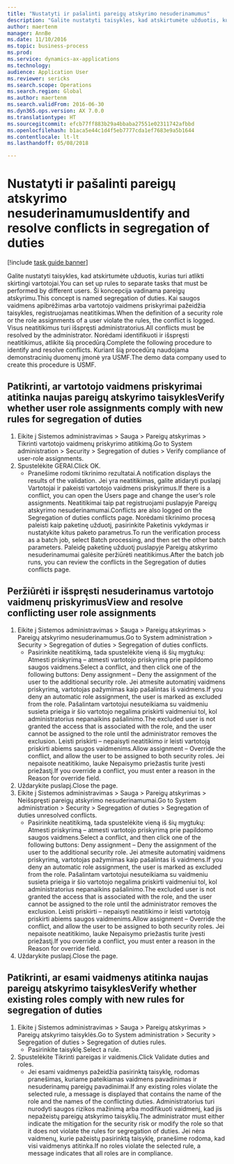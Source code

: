 ```yaml
--- 
title: "Nustatyti ir pašalinti pareigų atskyrimo nesuderinamumus"
description: "Galite nustatyti taisykles, kad atskirtumėte užduotis, kurias turi atlikti skirtingi vartotojai."
author: maertenm
manager: AnnBe
ms.date: 11/10/2016
ms.topic: business-process
ms.prod: 
ms.service: dynamics-ax-applications
ms.technology: 
audience: Application User
ms.reviewer: sericks
ms.search.scope: Operations
ms.search.region: Global
ms.author: maertenm
ms.search.validFrom: 2016-06-30
ms.dyn365.ops.version: AX 7.0.0
ms.translationtype: HT
ms.sourcegitcommit: efcb77ff883b29a4bbaba27551e02311742afbbd
ms.openlocfilehash: b1aca5e44c1d4f5eb7777cda1ef7683e9a5b1644
ms.contentlocale: lt-lt
ms.lasthandoff: 05/08/2018

---
```

# <a name="identify-and-resolve-conflicts-in-segregation-of-duties"></a><span data-ttu-id="5911e-103">Nustatyti ir pašalinti pareigų atskyrimo nesuderinamumus</span><span class="sxs-lookup"><span data-stu-id="5911e-103">Identify and resolve conflicts in segregation of duties</span></span>

[!include [task guide banner](../../includes/task-guide-banner.md)]

<span data-ttu-id="5911e-104">Galite nustatyti taisykles, kad atskirtumėte užduotis, kurias turi atlikti skirtingi vartotojai.</span><span class="sxs-lookup"><span data-stu-id="5911e-104">You can set up rules to separate tasks that must be performed by different users.</span></span> <span data-ttu-id="5911e-105">Ši koncepcija vadinama pareigų atskyrimu.</span><span class="sxs-lookup"><span data-stu-id="5911e-105">This concept is named segregation of duties.</span></span> <span data-ttu-id="5911e-106">Kai saugos vaidmens apibrėžimas arba vartotojo vaidmens priskyrimai pažeidžia taisykles, registruojamas neatitikimas.</span><span class="sxs-lookup"><span data-stu-id="5911e-106">When the definition of a security role or the role assignments of a user violate the rules, the conflict is logged.</span></span> <span data-ttu-id="5911e-107">Visus neatitikimus turi išspręsti administratorius.</span><span class="sxs-lookup"><span data-stu-id="5911e-107">All conflicts must be resolved by the administrator.</span></span> <span data-ttu-id="5911e-108">Norėdami identifikuoti ir išspręsti neatitikimus, atlikite šią procedūrą.</span><span class="sxs-lookup"><span data-stu-id="5911e-108">Complete the following procedure to identify and resolve conflicts.</span></span> <span data-ttu-id="5911e-109">Kuriant šią procedūrą naudojama demonstracinių duomenų įmonė yra USMF.</span><span class="sxs-lookup"><span data-stu-id="5911e-109">The demo data company used to create this procedure is USMF.</span></span>


## <a name="verify-whether-user-role-assignments-comply-with-new-rules-for-segregation-of-duties"></a><span data-ttu-id="5911e-110">Patikrinti, ar vartotojo vaidmens priskyrimai atitinka naujas pareigų atskyrimo taisykles</span><span class="sxs-lookup"><span data-stu-id="5911e-110">Verify whether user role assignments comply with new rules for segregation of duties</span></span>
1. <span data-ttu-id="5911e-111">Eikite į Sistemos administravimas > Sauga > Pareigų atskyrimas > Tikrinti vartotojo vaidmenų priskyrimo atitikimą.</span><span class="sxs-lookup"><span data-stu-id="5911e-111">Go to System administration > Security > Segregation of duties > Verify compliance of user-role assignments.</span></span>
2. <span data-ttu-id="5911e-112">Spustelėkite GERAI.</span><span class="sxs-lookup"><span data-stu-id="5911e-112">Click OK.</span></span>
    * <span data-ttu-id="5911e-113">Pranešime rodomi tikrinimo rezultatai.</span><span class="sxs-lookup"><span data-stu-id="5911e-113">A notification displays the results of the validation.</span></span>     <span data-ttu-id="5911e-114">Jei yra neatitikimas, galite atidaryti puslapį Vartotojai ir pakeisti vartotojo vaidmens priskyrimus.</span><span class="sxs-lookup"><span data-stu-id="5911e-114">If there is a conflict, you can open the Users page and change the user’s role assignments.</span></span> <span data-ttu-id="5911e-115">Neatitikimai taip pat registruojami puslapyje Pareigų atskyrimo nesuderinamumai.</span><span class="sxs-lookup"><span data-stu-id="5911e-115">Conflicts are also logged on the Segregation of duties conflicts page.</span></span>     <span data-ttu-id="5911e-116">Norėdami tikrinimo procesą paleisti kaip paketinę užduotį, pasirinkite Paketinis vykdymas ir nustatykite kitus paketo parametrus.</span><span class="sxs-lookup"><span data-stu-id="5911e-116">To run the verification process as a batch job, select Batch processing, and then set the other batch parameters.</span></span> <span data-ttu-id="5911e-117">Paleidę paketinę užduotį puslapyje Pareigų atskyrimo nesuderinamumai galėsite peržiūrėti neatitikimus.</span><span class="sxs-lookup"><span data-stu-id="5911e-117">After the batch job runs, you can review the conflicts in the Segregation of duties conflicts page.</span></span>  

## <a name="view-and-resolve-conflicting-user-role-assignments"></a><span data-ttu-id="5911e-118">Peržiūrėti ir išspręsti nesuderinamus vartotojo vaidmenų priskyrimus</span><span class="sxs-lookup"><span data-stu-id="5911e-118">View and resolve conflicting user role assignments</span></span>
1. <span data-ttu-id="5911e-119">Eikite į Sistemos administravimas > Sauga > Pareigų atskyrimas > Pareigų atskyrimo nesuderinamumus.</span><span class="sxs-lookup"><span data-stu-id="5911e-119">Go to System administration > Security > Segregation of duties > Segregation of duties conflicts.</span></span>
    * <span data-ttu-id="5911e-120">Pasirinkite neatitikimą, tada spustelėkite vieną iš šių mygtukų: Atmesti priskyrimą – atmesti vartotojo priskyrimą prie papildomo saugos vaidmens.</span><span class="sxs-lookup"><span data-stu-id="5911e-120">Select a conflict, and then click one of the following buttons:     Deny assignment – Deny the assignment of the user to the additional security role.</span></span> <span data-ttu-id="5911e-121">Jei atmesite automatinį vaidmens priskyrimą, vartotojas pažymimas kaip pašalintas iš vaidmens.</span><span class="sxs-lookup"><span data-stu-id="5911e-121">If you deny an automatic role assignment, the user is marked as excluded from the role.</span></span> <span data-ttu-id="5911e-122">Pašalintam vartotojui nesuteikiama su vaidmeniu susieta prieiga ir šio vartotojo negalima priskirti vaidmeniui tol, kol administratorius nepanaikins pašalinimo.</span><span class="sxs-lookup"><span data-stu-id="5911e-122">The excluded user is not granted the access that is associated with the role, and the user cannot be assigned to the role until the administrator removes the exclusion.</span></span>     <span data-ttu-id="5911e-123">Leisti priskirti – nepaisyti neatitikimo ir leisti vartotoją priskirti abiems saugos vaidmenims.</span><span class="sxs-lookup"><span data-stu-id="5911e-123">Allow assignment – Override the conflict, and allow the user to be assigned to both security roles.</span></span> <span data-ttu-id="5911e-124">Jei nepaisote neatitikimo, lauke Nepaisymo priežastis turite įvesti priežastį.</span><span class="sxs-lookup"><span data-stu-id="5911e-124">If you override a conflict, you must enter a reason in the Reason for override field.</span></span>  
2. <span data-ttu-id="5911e-125">Uždarykite puslapį.</span><span class="sxs-lookup"><span data-stu-id="5911e-125">Close the page.</span></span>
3. <span data-ttu-id="5911e-126">Eikite į Sistemos administravimas > Sauga > Pareigų atskyrimas > Neišspręsti pareigų atskyrimo nesuderinamumai.</span><span class="sxs-lookup"><span data-stu-id="5911e-126">Go to System administration > Security > Segregation of duties > Segregation of duties unresolved conflicts.</span></span>
    * <span data-ttu-id="5911e-127">Pasirinkite neatitikimą, tada spustelėkite vieną iš šių mygtukų: Atmesti priskyrimą – atmesti vartotojo priskyrimą prie papildomo saugos vaidmens.</span><span class="sxs-lookup"><span data-stu-id="5911e-127">Select a conflict, and then click one of the following buttons:     Deny assignment – Deny the assignment of the user to the additional security role.</span></span> <span data-ttu-id="5911e-128">Jei atmesite automatinį vaidmens priskyrimą, vartotojas pažymimas kaip pašalintas iš vaidmens.</span><span class="sxs-lookup"><span data-stu-id="5911e-128">If you deny an automatic role assignment, the user is marked as excluded from the role.</span></span> <span data-ttu-id="5911e-129">Pašalintam vartotojui nesuteikiama su vaidmeniu susieta prieiga ir šio vartotojo negalima priskirti vaidmeniui tol, kol administratorius nepanaikins pašalinimo.</span><span class="sxs-lookup"><span data-stu-id="5911e-129">The excluded user is not granted the access that is associated with the role, and the user cannot be assigned to the role until the administrator removes the exclusion.</span></span>     <span data-ttu-id="5911e-130">Leisti priskirti – nepaisyti neatitikimo ir leisti vartotoją priskirti abiems saugos vaidmenims.</span><span class="sxs-lookup"><span data-stu-id="5911e-130">Allow assignment – Override the conflict, and allow the user to be assigned to both security roles.</span></span> <span data-ttu-id="5911e-131">Jei nepaisote neatitikimo, lauke Nepaisymo priežastis turite įvesti priežastį.</span><span class="sxs-lookup"><span data-stu-id="5911e-131">If you override a conflict, you must enter a reason in the Reason for override field.</span></span>    
4. <span data-ttu-id="5911e-132">Uždarykite puslapį.</span><span class="sxs-lookup"><span data-stu-id="5911e-132">Close the page.</span></span>

## <a name="verify-whether-existing-roles-comply-with-new-rules-for-segregation-of-duties"></a><span data-ttu-id="5911e-133">Patikrinti, ar esami vaidmenys atitinka naujas pareigų atskyrimo taisykles</span><span class="sxs-lookup"><span data-stu-id="5911e-133">Verify whether existing roles comply with new rules for segregation of duties</span></span>
1. <span data-ttu-id="5911e-134">Eikite į Sistemos administravimas > Sauga > Pareigų atskyrimas > Pareigų atskyrimo taisyklės.</span><span class="sxs-lookup"><span data-stu-id="5911e-134">Go to System administration > Security > Segregation of duties > Segregation of duties rules.</span></span>
    * <span data-ttu-id="5911e-135">Pasirinkite taisyklę.</span><span class="sxs-lookup"><span data-stu-id="5911e-135">Select a rule.</span></span>  
2. <span data-ttu-id="5911e-136">Spustelėkite Tikrinti pareigas ir vaidmenis.</span><span class="sxs-lookup"><span data-stu-id="5911e-136">Click Validate duties and roles.</span></span>
    * <span data-ttu-id="5911e-137">Jei esami vaidmenys pažeidžia pasirinktą taisyklę, rodomas pranešimas, kuriame pateikiamas vaidmens pavadinimas ir nesuderinamų pareigų pavadinimai.</span><span class="sxs-lookup"><span data-stu-id="5911e-137">If any existing roles violate the selected rule, a message is displayed that contains the name of the role and the names of the conflicting duties.</span></span> <span data-ttu-id="5911e-138">Administratorius turi nurodyti saugos rizikos mažinimą arba modifikuoti vaidmenį, kad jis nepažeistų pareigų atskyrimo taisyklių.</span><span class="sxs-lookup"><span data-stu-id="5911e-138">The administrator must either indicate the mitigation for the security risk or modify the role so that it does not violate the rules for segregation of duties.</span></span>     <span data-ttu-id="5911e-139">Jei nėra vaidmenų, kurie pažeistų pasirinktą taisyklę, pranešime rodoma, kad visi vaidmenys atitinka.</span><span class="sxs-lookup"><span data-stu-id="5911e-139">If no roles violate the selected rule, a message indicates that all roles are in compliance.</span></span>  


